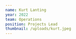 ```yaml
---
name: Kurt Lanting
year: 2022
team: Operations
position: Projects Lead
thumbnail: /uploads/kurt.jpeg
---
```

